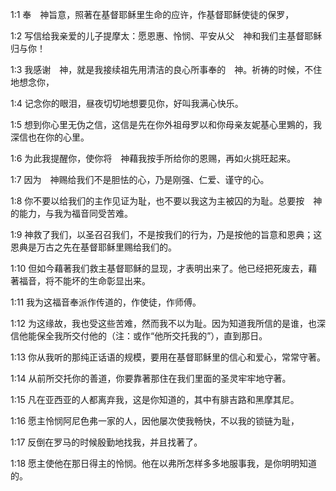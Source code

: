 <a id="1"></a>1:1  奉　神旨意，照著在基督耶稣里生命的应许，作基督耶稣使徒的保罗，  

<a id="2"></a>1:2  写信给我亲爱的儿子提摩太：愿恩惠、怜悯、平安从父　神和我们主基督耶稣归与你！  

<a id="3"></a>1:3  我感谢　神，就是我接续祖先用清洁的良心所事奉的　神。祈祷的时候，不住地想念你，  

<a id="4"></a>1:4  记念你的眼泪，昼夜切切地想要见你，好叫我满心快乐。  

<a id="5"></a>1:5  想到你心里无伪之信，这信是先在你外祖母罗以和你母亲友妮基心里鶪的，我深信也在你的心里。  

<a id="6"></a>1:6  为此我提醒你，使你将　神藉我按手所给你的恩赐，再如火挑旺起来。  

<a id="7"></a>1:7  因为　神赐给我们不是胆怯的心，乃是刚强、仁爱、谨守的心。  

<a id="8"></a>1:8  你不要以给我们的主作见证为耻，也不要以我这为主被囚的为耻。总要按　神的能力，与我为福音同受苦难。  

<a id="9"></a>1:9  神救了我们，以圣召召我们，不是按我们的行为，乃是按他的旨意和恩典；这恩典是万古之先在基督耶稣里赐给我们的。  

<a id="10"></a>1:10  但如今藉著我们救主基督耶稣的显现，才表明出来了。他已经把死废去，藉著福音，将不能坏的生命彰显出来。  

<a id="11"></a>1:11  我为这福音奉派作传道的，作使徒，作师傅。  

<a id="12"></a>1:12  为这缘故，我也受这些苦难，然而我不以为耻。因为知道我所信的是谁，也深信他能保全我所交付他的（注：或作“他所交托我的”），直到那日。  

<a id="13"></a>1:13  你从我听的那纯正话语的规模，要用在基督耶稣里的信心和爱心，常常守著。  

<a id="14"></a>1:14  从前所交托你的善道，你要靠著那住在我们里面的圣灵牢牢地守著。  

<a id="15"></a>1:15  凡在亚西亚的人都离弃我，这是你知道的，其中有腓吉路和黑摩其尼。  

<a id="16"></a>1:16  愿主怜悯阿尼色弗一家的人，因他屡次使我畅快，不以我的锁链为耻，  

<a id="17"></a>1:17  反倒在罗马的时候殷勤地找我，并且找著了。  

<a id="18"></a>1:18  愿主使他在那日得主的怜悯。他在以弗所怎样多多地服事我，是你明明知道的。  
